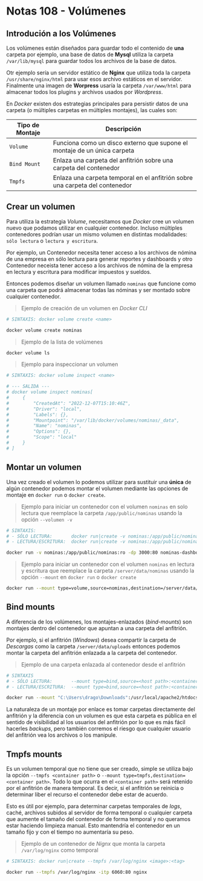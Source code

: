 # Notas 108 - Volúmenes

## Introdución a los Volúmenes

Los volúmenes están diseñados para guardar todo el contenido de **una** carpeta por ejemplo, una base de datos de **Mysql** utiliza la carpeta `/var/lib/mysql` para guardar todos los archivos de la base de datos.

Otr ejemplo sería un servidor estático de **Nginx** que utiliza toda la carpeta `/usr/share/nginx/html` para usar esos archivo estáticos en el servidor. Finalmente una imagen de **Worpress** usaría la carpeta `/var/www/html` para almacenar todos los plugins y archivos usados por *Wordpress*.

En *Docker* existen dos estrategias principales para persistir datos de una carpeta (o múltiples carpetas en múltiples montajes), las cuales son:

Tipo de Montaje | Descripción
--- | ---
`Volume` | Funciona como un disco externo que supone el montaje de un única carpeta
`Bind Mount` | Enlaza una carpeta del anfitrión sobre una carpeta del contenedor
`Tmpfs` | Enlaza una carpeta temporal en el anfitrión sobre una carpeta del contenedor

## Crear un volumen

Para utiliza la estrategia *Volume*, necesitamos que *Docker* cree un volumen nuevo que podamos utilizar en cualquier contenedor. Incluso múltiples contenedores podrían usar un mismo volumen en distintas modalidades: `sólo lectura` o `lectura y escritura`.

Por ejemplo, un Contenedor necesita tener acceso a los archivos de nómina de una empresa en sólo lectura para generar reportes y dashboards y otro Contenedor neceista tener acceso a los archivos de nómina de la empresa en lectura y escritura para modificar impuestos y sueldos.

Entonces podemos diseñar un volumen llamado `nominas` que funcione como una carpeta que podrá almacenar todas las nóminas y ser montado sobre cualquier contenedor.

> Ejemplo de creación de un volumen en *Docker CLI*

```bash
# SINTAXIS: docker volume create <name>

docker volume create nominas
```

> Ejemplo de la lista de volúmenes

```bash
docker volume ls
```

> Ejemplo para inspeccionar un volumen

```bash
# SINTAXIS: docker volume inspect <name>

# --- SALIDA ---
# docker volume inspect nominas[
#     {
#         "CreatedAt": "2022-12-07T15:10:46Z",
#         "Driver": "local",
#         "Labels": {},
#         "Mountpoint": "/var/lib/docker/volumes/nominas/_data",
#         "Name": "nominas",
#         "Options": {},
#         "Scope": "local"
#     }
# ]


```

## Montar un volumen

Una vez creado el volumen lo podemos utilizar para sustituir una **única** de algún contenedor podemos montar el volumen mediante las opciones de montaje en `docker run` o `docker create`.

> Ejemplo para iniciar un contenedor con el volumen `nominas` en solo lectura que reemplace la carpeta `/app/public/nominas` usando la opción `--volumen -v`

```bash
# SINTAXIS: 
# - SÓLO LECTURA:       docker run|create -v nominas:/app/public/nominas:ro
# - LECTURA/ESCRITURA:  docker run|create -v nominas:/app/public/nominas

docker run -v nominas:/app/public/nominas:ro -dp 3000:80 nominas-dashboard:1.0.0
```

> Ejemplo para iniciar un contenedor con el volumen `nominas` en lectura y escritura que reemplace la carpeta `/server/data/nominas` usando la opción `--mount` en `docker run` o `docker create`

```bash
docker run --mount type=volume,source=nominas,destination=/server/data/nominas
```

## Bind mounts

A diferencia de los volúmenes, los montajes-enlazados (*bind-mounts*) son montajes dentro del contenedor que apuntan a una carpeta del anfitrión.

Por ejemplo, si el anfitrión (*Windows*) desea compartir la carpeta de *Descargas* como la carpeta `/server/data/uploads` entonces podemos montar la carpeta del anfitrión enlazada a la carpeta del contenedor.

> Ejemplo de una carpeta enlazada al contenedor desde el anfitrión

```bash
# SINTAXIS
# - SÓLO LECTURA:       --mount type=bind,source=<host path>:<container path>,readonly
# - LECTURA/ESCRITURA:  --mount type=bind,source=<host path>:<container path>

docker run --mount "C:\Users\drago\Downloads":/usr/local/apache2/htdocs/ -itp 8080:80 httpd
```

La naturaleza de un montaje por enlace es tomar carpetas directamente del anfitrión y la diferencia con un volumen es que esta carpeta es pública en el sentido de visibilidad al los usuarios del anfitrión por lo que es más fácil hacerles *backups*, pero también corremos el riesgo que cualquier usuario del anfitrión vea los archivos o los manipule.

## Tmpfs mounts

Es un volumen temporal que no tiene que ser creado, simple se utiliza bajo la opción `--tmpfs <container path>` o `--mount type=tmpfs,destination=<container path>`. Todo lo que ocurra en el `<container path>` será retenido por el anfitrión de manera temporal. Es decir, si el anfitrión se reinicia o determinar liber el recurso el contenedor debe estar de acuerdo.

Esto es útil por ejemplo, para determinar carpetas temporales de *logs*, caché, archivos subidos al servidor de forma temporal o cualquier carpeta que aumente el tamaño del contenedor de forma temporal y no queramos estar haciendo limpieza manual. Esto mantendría el contenedor en un tamaño fijo y con el tiempo no aumentaría su peso.

> Ejemplo de un contenedor de *Nignx* que monta la carpeta `/var/log/nginx` como temporal

```bash
# SINTAXIS: docker run|create --tmpfs /var/log/nginx <image>:<tag>

docker run --tmpfs /var/log/nginx -itp 6060:80 nginx
```